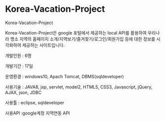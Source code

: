 # Korea-Vacation-Project

Korea-Vacation-Project

Korea-Vacation-Project은 google 포털에서 제공하는 local API를 활용하여 우리나라 명소 지역의 홈페이지 소개/지역보기/즐겨찿기/로그인/회원가입 등에 대한 정보를 시각화하여 제공하는 사이트입니다.

개발인원 : 6명

개발기간 : 17일

운영환경 : windows10, Apach Tomcat, DBMS(sqldeveloper)

사용기술 : JAVA8, jsp, servlet, model2, HTML5, CSS3, Javascript, jQuery, AJAX, json, JDBC

사용툴 : eclipse, sqldeveloper

사용API :google계정 지역연동 API
